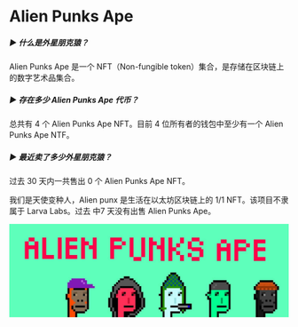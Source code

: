 # Alien Punks Ape

##### ▶ 什么是外星朋克猿？

Alien Punks Ape 是一个 NFT（Non-fungible token）集合，是存储在区块链上的数字艺术品集合。

##### ▶ 存在多少 Alien Punks Ape 代币？

总共有 4 个 Alien Punks Ape NFT。目前 4 位所有者的钱包中至少有一个 Alien Punks Ape NTF。

##### ▶ 最近卖了多少外星朋克猿？

过去 30 天内一共售出 0 个 Alien Punks Ape NFT。

我们是天使变种人，Alien punx 是生活在以太坊区块链上的 1/1 NFT。该项目不隶属于 Larva Labs。过去 中7 天没有出售 Alien Punks Ape。

![unnamed](unnamed.jpg)
